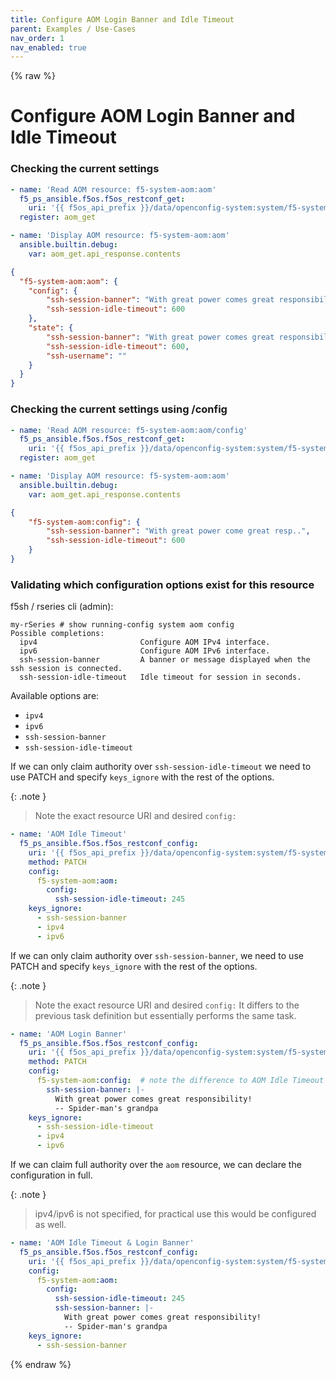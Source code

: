 ```yaml
---
title: Configure AOM Login Banner and Idle Timeout
parent: Examples / Use-Cases
nav_order: 1
nav_enabled: true
---
```

{% raw %}

# Configure AOM Login Banner and Idle Timeout

### Checking the current settings

```yaml
- name: 'Read AOM resource: f5-system-aom:aom'
  f5_ps_ansible.f5os.f5os_restconf_get:
    uri: '{{ f5os_api_prefix }}/data/openconfig-system:system/f5-system-aom:aom'
  register: aom_get

- name: 'Display AOM resource: f5-system-aom:aom'
  ansible.builtin.debug:
    var: aom_get.api_response.contents
```

```json
{
  "f5-system-aom:aom": {
    "config": {
        "ssh-session-banner": "With great power comes great responsibility!\n-- Spider-man's grandpa",
        "ssh-session-idle-timeout": 600
    },
    "state": {
        "ssh-session-banner": "With great power comes great responsibility!\n-- Spider-man's grandpa",
        "ssh-session-idle-timeout": 600,
        "ssh-username": ""
    }
  }
}
```

### Checking the current settings using /config

```yaml
- name: 'Read AOM resource: f5-system-aom:aom/config'
  f5_ps_ansible.f5os.f5os_restconf_get:
    uri: '{{ f5os_api_prefix }}/data/openconfig-system:system/f5-system-aom:aom/config'
  register: aom_get

- name: 'Display AOM resource: f5-system-aom:aom'
  ansible.builtin.debug:
    var: aom_get.api_response.contents
```

```json
{
    "f5-system-aom:config": {
        "ssh-session-banner": "With great power come great resp..",
        "ssh-session-idle-timeout": 600
    }
}
```

### Validating which configuration options exist for this resource


f5sh / rseries cli (admin):

```shell
my-rSeries # show running-config system aom config
Possible completions:
  ipv4                       Configure AOM IPv4 interface.
  ipv6                       Configure AOM IPv6 interface.
  ssh-session-banner         A banner or message displayed when the ssh session is connected.
  ssh-session-idle-timeout   Idle timeout for session in seconds.
```

Available options are:

- `ipv4`
- `ipv6`
- `ssh-session-banner`
- `ssh-session-idle-timeout`

If we can only claim authority over `ssh-session-idle-timeout` we need to use PATCH and specify `keys_ignore` with the rest of the options.

{: .note }
> Note the exact resource URI and desired `config:`

```yaml
- name: 'AOM Idle Timeout'
  f5_ps_ansible.f5os.f5os_restconf_config:
    uri: '{{ f5os_api_prefix }}/data/openconfig-system:system/f5-system-aom:aom'
    method: PATCH
    config:
      f5-system-aom:aom:
        config:
          ssh-session-idle-timeout: 245
    keys_ignore:
      - ssh-session-banner
      - ipv4
      - ipv6
```

If we can only claim authority over `ssh-session-banner`, we need to use PATCH and specify `keys_ignore` with the rest of the options.

{: .note }
> Note the exact resource URI and desired `config:`
> It differs to the previous task definition but essentially performs the same task.

```yaml
- name: 'AOM Login Banner'
  f5_ps_ansible.f5os.f5os_restconf_config:
    uri: '{{ f5os_api_prefix }}/data/openconfig-system:system/f5-system-aom:aom/config'  # note the /config
    method: PATCH
    config:
      f5-system-aom:config:  # note the difference to AOM Idle Timeout
        ssh-session-banner: |-
          With great power comes great responsibility!
          -- Spider-man's grandpa
    keys_ignore:
      - ssh-session-idle-timeout
      - ipv4
      - ipv6
```

If we can claim full authority over the `aom` resource, we can declare the configuration in full.

{: .note }
> ipv4/ipv6 is not specified, for practical use this would be configured as well.

```yaml
- name: 'AOM Idle Timeout & Login Banner'
  f5_ps_ansible.f5os.f5os_restconf_config:
    uri: '{{ f5os_api_prefix }}/data/openconfig-system:system/f5-system-aom:aom'
    config:
      f5-system-aom:aom:
        config:
          ssh-session-idle-timeout: 245
          ssh-session-banner: |-
            With great power comes great responsibility!
            -- Spider-man's grandpa
    keys_ignore:
      - ssh-session-banner
```

{% endraw %}